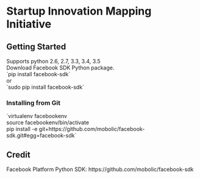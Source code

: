 <h1> Startup Innovation Mapping Initiative </h1>
<h2> Getting Started </h2>
Supports python 2.6, 2.7, 3.3, 3.4, 3.5 </br>
Download Facebook SDK Python package. </br>
`pip install facebook-sdk` </br>
or </br>
`sudo pip install facebook-sdk`
<h3> Installing from Git </h3>
`virtualenv facebookenv </br>
source facebookenv/bin/activate </br>
pip install -e git+https://github.com/mobolic/facebook-sdk.git#egg=facebook-sdk`

<h2> Credit </h2>
Facebook Platform Python SDK: https://github.com/mobolic/facebook-sdk